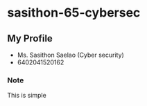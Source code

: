 # sasithon-65-cybersec

## My Profile
- Ms. Sasithon Saelao (Cyber security)
- 6402041520162

### Note
This is simple

